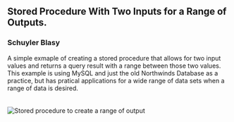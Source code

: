 ## Stored Procedure With Two Inputs for a Range of Outputs.
### Schuyler Blasy
A simple exmaple of creating a stored procedure that allows for two input values and returns a query result with a range between those two values. This example is using MySQL and just the old Northwinds Database as a practice, but has pratical applications for a wide range of data sets when a range of data is desired. </br></br></br> ![Stored procedure to create a range of output](https://github.com/skyblasy/SQLstoredproceduresrangeinput/blob/master/StoredProcedureSQL.JPG)




